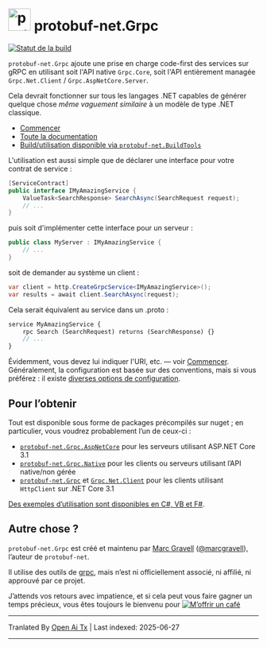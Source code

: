 # <img src="https://protogen.marcgravell.com/images/protobuf-net.svg" alt="protobuf-net logo" width="45" height="45"> protobuf-net.Grpc

[![Statut de la build](https://ci.appveyor.com/api/projects/status/en9i5mp471ci6ip3/branch/main?svg=true)](https://ci.appveyor.com/project/StackExchange/protobuf-net-grpc/branch/main)

`protobuf-net.Grpc` ajoute une prise en charge code-first des services sur gRPC en utilisant soit l'API native `Grpc.Core`, soit l'API entièrement managée `Grpc.Net.Client` / `Grpc.AspNetCore.Server`.

Cela devrait fonctionner sur tous les langages .NET capables de générer quelque chose *même vaguement similaire* à un modèle de type .NET classique.

- [Commencer](https://protobuf-net.github.io/protobuf-net.Grpc/gettingstarted)
- [Toute la documentation](https://protobuf-net.github.io/protobuf-net.Grpc/)
- [Build/utilisation disponible via `protobuf-net.BuildTools`](https://protobuf-net.github.io/protobuf-net/build_tools)

L'utilisation est aussi simple que de déclarer une interface pour votre contrat de service :

``` c#
[ServiceContract]
public interface IMyAmazingService {
    ValueTask<SearchResponse> SearchAsync(SearchRequest request);
    // ...
}
```

puis soit d'implémenter cette interface pour un serveur :

``` c#
public class MyServer : IMyAmazingService {
    // ...
}
```

soit de demander au système un client :

``` c#
var client = http.CreateGrpcService<IMyAmazingService>();
var results = await client.SearchAsync(request);
```

Cela serait équivalent au service dans un .proto :

``` proto
service MyAmazingService {
    rpc Search (SearchRequest) returns (SearchResponse) {}
	// ...
}
```

Évidemment, vous devez lui indiquer l'URI, etc. — voir [Commencer](https://protobuf-net.github.io/protobuf-net.Grpc/gettingstarted). Généralement, la configuration est basée sur des conventions, mais
si vous préférez : il existe [diverses options de configuration](https://protobuf-net.github.io/protobuf-net.Grpc/configuration).

## Pour l’obtenir

Tout est disponible sous forme de packages précompilés sur nuget ; en particulier, vous voudrez probablement l’un de ceux-ci :

- [`protobuf-net.Grpc.AspNetCore`](https://www.nuget.org/packages/protobuf-net.Grpc.AspNetCore) pour les serveurs utilisant ASP.NET Core 3.1
- [`protobuf-net.Grpc.Native`](https://www.nuget.org/packages/protobuf-net.Grpc.Native) pour les clients ou serveurs utilisant l’API native/non gérée
- [`protobuf-net.Grpc`](https://www.nuget.org/packages/protobuf-net.Grpc) et [`Grpc.Net.Client`](https://www.nuget.org/packages/Grpc.Net.Client/) pour les clients utilisant `HttpClient` sur .NET Core 3.1

[Des exemples d’utilisation sont disponibles en C#, VB et F#](https://github.com/protobuf-net/protobuf-net.Grpc/tree/main/examples/pb-net-grpc).

## Autre chose ?

`protobuf-net.Grpc` est créé et maintenu par [Marc Gravell](https://github.com/mgravell) ([@marcgravell](https://twitter.com/marcgravell)), l’auteur de `protobuf-net`.

Il utilise des outils de [grpc](https://github.com/grpc/), mais n’est ni officiellement associé, ni affilié, ni approuvé par ce projet.

J’attends vos retours avec impatience, et si cela peut vous faire gagner un temps précieux, vous êtes toujours le bienvenu pour [![M’offrir un café](https://www.buymeacoffee.com/assets/img/custom_images/orange_img.png)](https://www.buymeacoffee.com/marcgravell)

---

Tranlated By [Open Ai Tx](https://github.com/OpenAiTx/OpenAiTx) | Last indexed: 2025-06-27

---